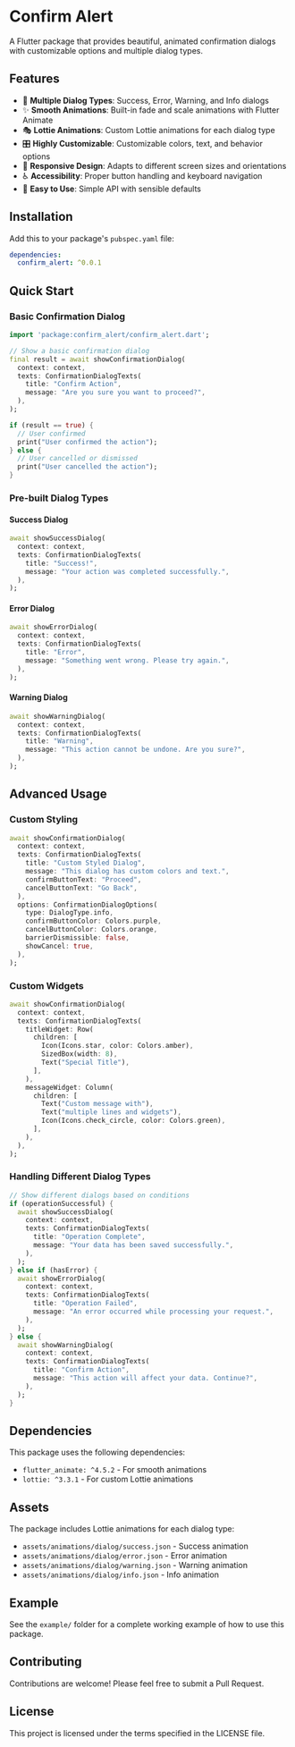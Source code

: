 # Confirm Alert

A Flutter package that provides beautiful, animated confirmation dialogs with customizable options and multiple dialog types.

## Features

- 🎨 **Multiple Dialog Types**: Success, Error, Warning, and Info dialogs
- ✨ **Smooth Animations**: Built-in fade and scale animations with Flutter Animate
- 🎭 **Lottie Animations**: Custom Lottie animations for each dialog type
- 🎛️ **Highly Customizable**: Customizable colors, text, and behavior options
- 📱 **Responsive Design**: Adapts to different screen sizes and orientations
- ♿ **Accessibility**: Proper button handling and keyboard navigation
- 🎯 **Easy to Use**: Simple API with sensible defaults

## Installation

Add this to your package's `pubspec.yaml` file:

```yaml
dependencies:
  confirm_alert: ^0.0.1
```

## Quick Start

### Basic Confirmation Dialog

```dart
import 'package:confirm_alert/confirm_alert.dart';

// Show a basic confirmation dialog
final result = await showConfirmationDialog(
  context: context,
  texts: ConfirmationDialogTexts(
    title: "Confirm Action",
    message: "Are you sure you want to proceed?",
  ),
);

if (result == true) {
  // User confirmed
  print("User confirmed the action");
} else {
  // User cancelled or dismissed
  print("User cancelled the action");
}
```

### Pre-built Dialog Types

#### Success Dialog
```dart
await showSuccessDialog(
  context: context,
  texts: ConfirmationDialogTexts(
    title: "Success!",
    message: "Your action was completed successfully.",
  ),
);
```

#### Error Dialog
```dart
await showErrorDialog(
  context: context,
  texts: ConfirmationDialogTexts(
    title: "Error",
    message: "Something went wrong. Please try again.",
  ),
);
```

#### Warning Dialog
```dart
await showWarningDialog(
  context: context,
  texts: ConfirmationDialogTexts(
    title: "Warning",
    message: "This action cannot be undone. Are you sure?",
  ),
);
```

## Advanced Usage

### Custom Styling

```dart
await showConfirmationDialog(
  context: context,
  texts: ConfirmationDialogTexts(
    title: "Custom Styled Dialog",
    message: "This dialog has custom colors and text.",
    confirmButtonText: "Proceed",
    cancelButtonText: "Go Back",
  ),
  options: ConfirmationDialogOptions(
    type: DialogType.info,
    confirmButtonColor: Colors.purple,
    cancelButtonColor: Colors.orange,
    barrierDismissible: false,
    showCancel: true,
  ),
);
```

### Custom Widgets

```dart
await showConfirmationDialog(
  context: context,
  texts: ConfirmationDialogTexts(
    titleWidget: Row(
      children: [
        Icon(Icons.star, color: Colors.amber),
        SizedBox(width: 8),
        Text("Special Title"),
      ],
    ),
    messageWidget: Column(
      children: [
        Text("Custom message with"),
        Text("multiple lines and widgets"),
        Icon(Icons.check_circle, color: Colors.green),
      ],
    ),
  ),
);
```

### Handling Different Dialog Types

```dart
// Show different dialogs based on conditions
if (operationSuccessful) {
  await showSuccessDialog(
    context: context,
    texts: ConfirmationDialogTexts(
      title: "Operation Complete",
      message: "Your data has been saved successfully.",
    ),
  );
} else if (hasError) {
  await showErrorDialog(
    context: context,
    texts: ConfirmationDialogTexts(
      title: "Operation Failed",
      message: "An error occurred while processing your request.",
    ),
  );
} else {
  await showWarningDialog(
    context: context,
    texts: ConfirmationDialogTexts(
      title: "Confirm Action",
      message: "This action will affect your data. Continue?",
    ),
  );
}
```

## Dependencies

This package uses the following dependencies:
- `flutter_animate: ^4.5.2` - For smooth animations
- `lottie: ^3.3.1` - For custom Lottie animations

## Assets

The package includes Lottie animations for each dialog type:
- `assets/animations/dialog/success.json` - Success animation
- `assets/animations/dialog/error.json` - Error animation
- `assets/animations/dialog/warning.json` - Warning animation
- `assets/animations/dialog/info.json` - Info animation

## Example

See the `example/` folder for a complete working example of how to use this package.

## Contributing

Contributions are welcome! Please feel free to submit a Pull Request.

## License

This project is licensed under the terms specified in the LICENSE file.
